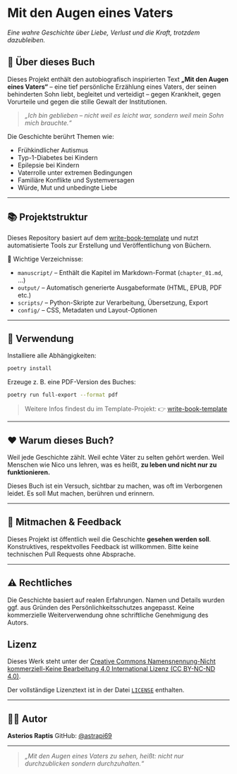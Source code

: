 # Mit den Augen eines Vaters

_Eine wahre Geschichte über Liebe, Verlust und die Kraft, trotzdem dazubleiben._

## 📖 Über dieses Buch

Dieses Projekt enthält den autobiografisch inspirierten Text **„Mit den Augen eines Vaters“** –
eine tief persönliche Erzählung eines Vaters, der seinen behinderten Sohn liebt, begleitet und verteidigt –
gegen Krankheit, gegen Vorurteile und gegen die stille Gewalt der Institutionen.

> _„Ich bin geblieben – nicht weil es leicht war,
> sondern weil mein Sohn mich brauchte.“_

Die Geschichte berührt Themen wie:
- Frühkindlicher Autismus
- Typ-1-Diabetes bei Kindern
- Epilepsie bei Kindern
- Vaterrolle unter extremen Bedingungen
- Familiäre Konflikte und Systemversagen
- Würde, Mut und unbedingte Liebe

---

## 📚 Projektstruktur

Dieses Repository basiert auf dem [write-book-template](https://github.com/astrapi69/write-book-template)
und nutzt automatisierte Tools zur Erstellung und Veröffentlichung von Büchern.

📁 Wichtige Verzeichnisse:

- `manuscript/` – Enthält die Kapitel im Markdown-Format (`chapter_01.md`, …)
- `output/` – Automatisch generierte Ausgabeformate (HTML, EPUB, PDF etc.)
- `scripts/` – Python-Skripte zur Verarbeitung, Übersetzung, Export
- `config/` – CSS, Metadaten und Layout-Optionen

---

## 🚀 Verwendung

Installiere alle Abhängigkeiten:

```bash
poetry install
```

Erzeuge z. B. eine PDF-Version des Buches:

```bash
poetry run full-export --format pdf
```

> Weitere Infos findest du im Template-Projekt:
> 👉 [write-book-template](https://github.com/astrapi69/write-book-template)

* * *

❤️ Warum dieses Buch?
---------------------

Weil jede Geschichte zählt.
Weil echte Väter zu selten gehört werden.
Weil Menschen wie Nico uns lehren, was es heißt, **zu leben und nicht nur zu funktionieren.**

Dieses Buch ist ein Versuch, sichtbar zu machen, was oft im Verborgenen leidet.
Es soll Mut machen, berühren und erinnern.

* * *

📣 Mitmachen & Feedback
-----------------------

Dieses Projekt ist öffentlich weil die Geschichte **gesehen werden soll**.
Konstruktives, respektvolles Feedback ist willkommen.
Bitte keine technischen Pull Requests ohne Absprache.

* * *


⚠️ Rechtliches
--------------

Die Geschichte basiert auf realen Erfahrungen.
Namen und Details wurden ggf. aus Gründen des Persönlichkeitsschutzes angepasst.
Keine kommerzielle Weiterverwendung ohne schriftliche Genehmigung des Autors.

## Lizenz

Dieses Werk steht unter der [Creative Commons Namensnennung-Nicht kommerziell-Keine Bearbeitung 4.0 International Lizenz (CC BY-NC-ND 4.0)](https://creativecommons.org/licenses/by-nc-nd/4.0/deed.de).

Der vollständige Lizenztext ist in der Datei [`LICENSE`](./LICENSE) enthalten.

* * *

🧑‍💻 Autor
-----------

**Asterios Raptis**
GitHub: [@astrapi69](https://github.com/astrapi69) 

* * *

> _„Mit den Augen eines Vaters zu sehen, heißt:
> nicht nur durchzublicken sondern durchzuhalten.“_
